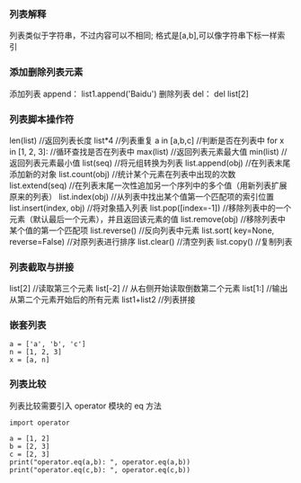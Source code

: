 ### 列表解释
列表类似于字符串，不过内容可以不相同;
格式是[a,b],可以像字符串下标一样索引

### 添加删除列表元素
添加列表 append： list1.append('Baidu')
删除列表 del： del list[2]

### 列表脚本操作符
len(list)   //返回列表长度
list*4  //列表重复
a in [a,b,c]    //判断是否在列表中
for x in [1, 2, 3]: //循环查找是否在列表中
max(list)   //返回列表元素最大值
min(list)   //返回列表元素最小值
list(seq)   //将元组转换为列表
list.append(obj)    //在列表末尾添加新的对象
list.count(obj) //统计某个元素在列表中出现的次数
list.extend(seq)    //在列表末尾一次性追加另一个序列中的多个值（用新列表扩展原来的列表）
list.index(obj) //从列表中找出某个值第一个匹配项的索引位置
list.insert(index, obj) //将对象插入列表
list.pop([index=-1])    //移除列表中的一个元素（默认最后一个元素），并且返回该元素的值
list.remove(obj)    //移除列表中某个值的第一个匹配项
list.reverse()  //反向列表中元素
list.sort( key=None, reverse=False) //对原列表进行排序
list.clear()    //清空列表
list.copy() //复制列表


### 列表截取与拼接
list[2]     //读取第三个元素
list[-2]	//	从右侧开始读取倒数第二个元素
list[1:]    //输出从第二个元素开始后的所有元素
list1+list2 //列表拼接

### 嵌套列表
```
a = ['a', 'b', 'c']
n = [1, 2, 3]
x = [a, n]
```

### 列表比较
列表比较需要引入 operator 模块的 eq 方法
```
import operator

a = [1, 2]
b = [2, 3]
c = [2, 3]
print("operator.eq(a,b): ", operator.eq(a,b))
print("operator.eq(c,b): ", operator.eq(c,b))
```





















